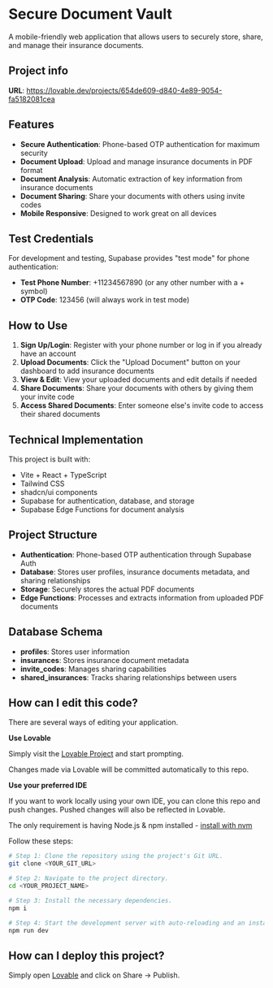 
# Secure Document Vault

A mobile-friendly web application that allows users to securely store, share, and manage their insurance documents.

## Project info

**URL**: https://lovable.dev/projects/654de609-d840-4e89-9054-fa5182081cea

## Features

- **Secure Authentication**: Phone-based OTP authentication for maximum security
- **Document Upload**: Upload and manage insurance documents in PDF format
- **Document Analysis**: Automatic extraction of key information from insurance documents
- **Document Sharing**: Share your documents with others using invite codes
- **Mobile Responsive**: Designed to work great on all devices

## Test Credentials

For development and testing, Supabase provides "test mode" for phone authentication:

- **Test Phone Number**: +11234567890 (or any other number with a + symbol)
- **OTP Code**: 123456 (will always work in test mode)

## How to Use

1. **Sign Up/Login**: Register with your phone number or log in if you already have an account
2. **Upload Documents**: Click the "Upload Document" button on your dashboard to add insurance documents
3. **View & Edit**: View your uploaded documents and edit details if needed
4. **Share Documents**: Share your documents with others by giving them your invite code
5. **Access Shared Documents**: Enter someone else's invite code to access their shared documents

## Technical Implementation

This project is built with:

- Vite + React + TypeScript
- Tailwind CSS
- shadcn/ui components
- Supabase for authentication, database, and storage
- Supabase Edge Functions for document analysis

## Project Structure

- **Authentication**: Phone-based OTP authentication through Supabase Auth
- **Database**: Stores user profiles, insurance documents metadata, and sharing relationships
- **Storage**: Securely stores the actual PDF documents
- **Edge Functions**: Processes and extracts information from uploaded PDF documents

## Database Schema

- **profiles**: Stores user information
- **insurances**: Stores insurance document metadata
- **invite_codes**: Manages sharing capabilities
- **shared_insurances**: Tracks sharing relationships between users

## How can I edit this code?

There are several ways of editing your application.

**Use Lovable**

Simply visit the [Lovable Project](https://lovable.dev/projects/654de609-d840-4e89-9054-fa5182081cea) and start prompting.

Changes made via Lovable will be committed automatically to this repo.

**Use your preferred IDE**

If you want to work locally using your own IDE, you can clone this repo and push changes. Pushed changes will also be reflected in Lovable.

The only requirement is having Node.js & npm installed - [install with nvm](https://github.com/nvm-sh/nvm#installing-and-updating)

Follow these steps:

```sh
# Step 1: Clone the repository using the project's Git URL.
git clone <YOUR_GIT_URL>

# Step 2: Navigate to the project directory.
cd <YOUR_PROJECT_NAME>

# Step 3: Install the necessary dependencies.
npm i

# Step 4: Start the development server with auto-reloading and an instant preview.
npm run dev
```

## How can I deploy this project?

Simply open [Lovable](https://lovable.dev/projects/654de609-d840-4e89-9054-fa5182081cea) and click on Share -> Publish.
